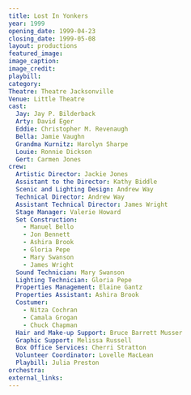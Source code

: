 ```yaml
---
title: Lost In Yonkers
year: 1999
opening_date: 1999-04-23
closing_date: 1999-05-08
layout: productions
featured_image: 
image_caption:
image_credit:
playbill:
category: 
Theatre: Theatre Jacksonville
Venue: Little Theatre
cast:
  Jay: Jay P. Bilderback
  Arty: David Eger
  Eddie: Christopher M. Revenaugh
  Bella: Jamie Vaughn
  Grandma Kurnitz: Harolyn Sharpe
  Louie: Ronnie Dickson
  Gert: Carmen Jones
crew:
  Artistic Director: Jackie Jones
  Assistant to the Director: Kathy Biddle
  Scenic and Lighting Design: Andrew Way
  Technical Director: Andrew Way
  Assistant Technical Director: James Wright
  Stage Manager: Valerie Howard
  Set Construction:
    - Manuel Bello
    - Jon Bennett
    - Ashira Brook
    - Gloria Pepe
    - Mary Swanson
    - James Wright
  Sound Technician: Mary Swanson
  Lighting Technician: Gloria Pepe
  Properties Management: Elaine Gantz
  Properties Assistant: Ashira Brook
  Costumer:
    - Nitza Cochran
    - Camala Grogan
    - Chuck Chapman
  Hair and Make-up Support: Bruce Barrett Musser
  Graphic Support: Melissa Russell
  Box Office Services: Cherri Stratton
  Volunteer Coordinator: Lovelle MacLean
  Playbill: Julia Preston
orchestra:
external_links:
---
```

